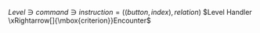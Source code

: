 
$Level \ni command \ni instruction = ((button,index), relation)$
$Level Handler \xRightarrow[]{\mbox{criterion}}Encounter$


